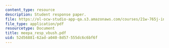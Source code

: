 ```yaml
---
content_type: resource
description: Student response paper.
file: https://ol-ocw-studio-app-qa.s3.amazonaws.com/courses/21w-765j-interactive-and-non-linear-narrative-theory-and-practice-spring-2004/52d5688162ada0408d57555dc6c6bf6f_meepa_resp_vbush.pdf
file_type: application/pdf
resourcetype: Document
title: meepa_resp_vbush.pdf
uid: 52d56881-62ad-a040-8d57-555dc6c6bf6f
---
```

